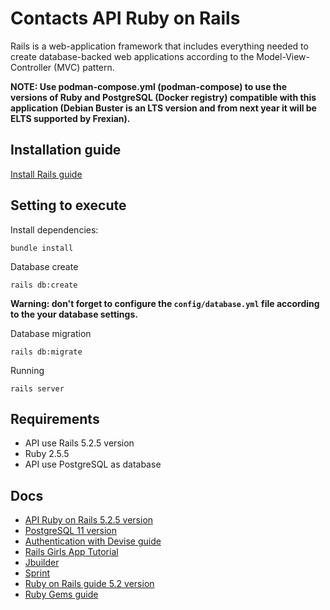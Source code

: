 # Contacts API Ruby on Rails

Rails is a web-application framework that includes everything needed to create database-backed web applications according to the Model-View-Controller (MVC) pattern.

**NOTE: Use podman-compose.yml (podman-compose) to use the versions of Ruby and PostgreSQL (Docker registry) compatible with this application (Debian Buster is an LTS version and from next year it will be ELTS supported by Frexian).**

## Installation guide

[Install Rails guide](http://guides.railsgirls.com/install)

## Setting to execute

Install dependencies:

`bundle install`

Database create

`rails db:create`

**Warning: don't forget to configure the `config/database.yml` file according to the your database settings.**

Database migration

`rails db:migrate`

Running

`rails server`

## Requirements

- API use Rails 5.2.5 version
- Ruby 2.5.5
- API use PostgreSQL as database

## Docs

- [API Ruby on Rails 5.2.5 version](https://api.rubyonrails.org/v5.2.5/)
- [PostgreSQL 11 version](https://www.postgresql.org/docs/11/index.html)
- [Authentication with Devise guide](http://guides.railsgirls.com/guides-ptbr/devise)
- [Rails Girls App Tutorial](http://guides.railsgirls.com/)
- [Jbuilder](https://github.com/rails/jbuilder)
- [Sprint](https://github.com/rails/spring)
- [Ruby on Rails guide 5.2 version](https://guides.rubyonrails.org/v5.2/)
- [Ruby Gems guide](https://guides.rubygems.org/)
